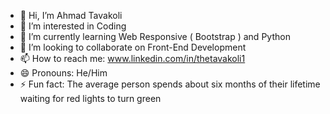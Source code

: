 - 👋 Hi, I’m Ahmad Tavakoli
- 👀 I’m interested in Coding
- 🌱 I’m currently learning Web Responsive ( Bootstrap ) and Python
- 💞️ I’m looking to collaborate on Front-End Development
- 📫 How to reach me: www.linkedin.com/in/thetavakoli1
- 😄 Pronouns: He/Him
- ⚡ Fun fact: The average person spends about six months of their lifetime waiting for red lights to turn green

<!---
TheTavakoli1/TheTavakoli1 is a ✨ special ✨ repository because its `README.md` (this file) appears on your GitHub profile.
You can click the Preview link to take a look at your changes.
--->
